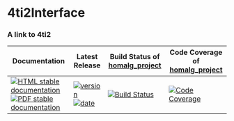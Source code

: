 <!-- BEGIN HEADER -->
# 4ti2Interface

### A link to 4ti2

| Documentation | Latest Release | Build Status of [homalg_project](/../../) | Code Coverage of [homalg_project](/../../) |
| ------------- | -------------- | ------------ | ------------- |
| [![HTML stable documentation][html-img]][html-url] [![PDF stable documentation][pdf-img]][pdf-url] | [![version][version-img]][version-url] [![date][date-img]][date-url] | [![Build Status][tests-img]][tests-url] | [![Code Coverage][codecov-img]][codecov-url] |

<!-- END HEADER -->
<!-- BEGIN FOOTER -->
[html-img]: https://img.shields.io/badge/HTML-stable-blue.svg
[html-url]: https://homalg-project.github.io/homalg_project/4ti2Interface/doc/chap0_mj.html

[pdf-img]: https://img.shields.io/badge/PDF-stable-blue.svg
[pdf-url]: https://homalg-project.github.io/homalg_project/4ti2Interface/download_pdf.html

[version-img]: https://img.shields.io/endpoint?url=https://homalg-project.github.io/homalg_project/4ti2Interface/badge_version.json
[version-url]: https://homalg-project.github.io/homalg_project/4ti2Interface/view_release.html

[date-img]: https://img.shields.io/endpoint?url=https://homalg-project.github.io/homalg_project/4ti2Interface/badge_date.json
[date-url]: https://homalg-project.github.io/homalg_project/4ti2Interface/view_release.html

[tests-img]: https://github.com/homalg-project/homalg_project/workflows/Tests/badge.svg?branch=master
[tests-url]: https://github.com/homalg-project/homalg_project/actions?query=workflow%3ATests+branch%3Amaster

[codecov-img]: https://codecov.io/gh/homalg-project/homalg_project/branch/master/graph/badge.svg
[codecov-url]: https://codecov.io/gh/homalg-project/homalg_project
<!-- END FOOTER -->
